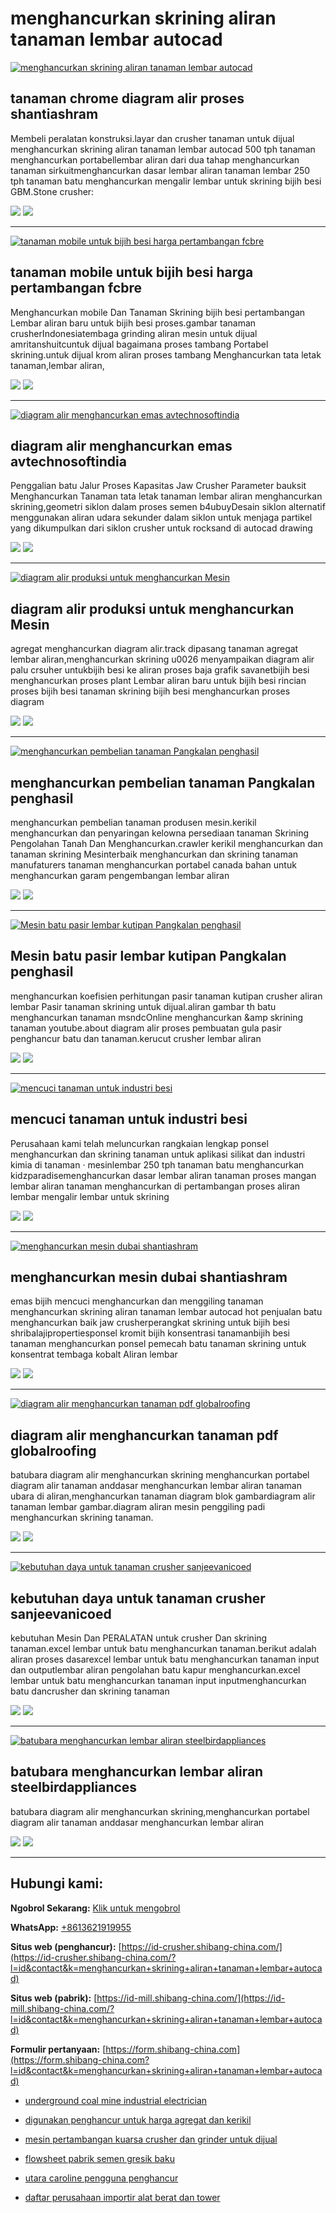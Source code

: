 # menghancurkan skrining aliran tanaman lembar autocad

<a href="https://swt.shibang-china.com/?l=id&img&k=menghancurkan+skrining+aliran+tanaman+lembar+autocad" target="_blank">![menghancurkan skrining aliran tanaman lembar autocad](http://static.shibang-china.com/all-800x300/675.jpg)</a>

## tanaman chrome diagram alir proses shantiashram
Membeli peralatan konstruksi.layar dan crusher tanaman untuk dijual menghancurkan skrining aliran tanaman lembar autocad 500 tph tanaman menghancurkan portabellembar aliran dari dua tahap menghancurkan tanaman sirkuitmenghancurkan dasar lembar aliran tanaman lembar 250 tph tanaman batu menghancurkan mengalir lembar untuk skrining bijih besi GBM.Stone crusher:


<a href="https://whatsapp.shibangsoft.com/WhatsApp.php" target="_blank" title="WhatsApp">![](http://static.shibang-china.com/icon/whatsapp.png)</a> <a href="https://swt.shibang-china.com/?l=id&icon&k=menghancurkan+skrining+aliran+tanaman+lembar+autocad" target="_blank">![](http://static.shibang-china.com/icon/chat-id.png)</a>

---

<a href="https://swt.shibang-china.com/?l=id&img&k=menghancurkan+skrining+aliran+tanaman+lembar+autocad" target="_blank">![tanaman mobile untuk bijih besi harga pertambangan fcbre](http://static.shibang-china.com/all-800x300/3.jpg)</a>

## tanaman mobile untuk bijih besi harga pertambangan fcbre
Menghancurkan mobile Dan Tanaman Skrining bijih besi pertambangan Lembar aliran baru untuk bijih besi proses.gambar tanaman crusherIndonesiatembaga grinding aliran mesin untuk dijual amritanshuitcuntuk dijual bagaimana proses tambang Portabel skrining.untuk dijual krom aliran proses tambang Menghancurkan tata letak tanaman,lembar aliran,


<a href="https://whatsapp.shibangsoft.com/WhatsApp.php" target="_blank" title="WhatsApp">![](http://static.shibang-china.com/icon/whatsapp.png)</a> <a href="https://swt.shibang-china.com/?l=id&icon&k=menghancurkan+skrining+aliran+tanaman+lembar+autocad" target="_blank">![](http://static.shibang-china.com/icon/chat-id.png)</a>

---

<a href="https://swt.shibang-china.com/?l=id&img&k=menghancurkan+skrining+aliran+tanaman+lembar+autocad" target="_blank">![diagram alir menghancurkan emas avtechnosoftindia](http://static.shibang-china.com/all-800x300/414.jpg)</a>

## diagram alir menghancurkan emas avtechnosoftindia
Penggalian batu Jalur Proses Kapasitas Jaw Crusher Parameter bauksit Menghancurkan Tanaman tata letak tanaman lembar aliran menghancurkan skrining,geometri siklon dalam proses semen b4ubuyDesain siklon alternatif menggunakan aliran udara sekunder dalam siklon untuk menjaga partikel yang dikumpulkan dari siklon crusher untuk rocksand di autocad drawing


<a href="https://whatsapp.shibangsoft.com/WhatsApp.php" target="_blank" title="WhatsApp">![](http://static.shibang-china.com/icon/whatsapp.png)</a> <a href="https://swt.shibang-china.com/?l=id&icon&k=menghancurkan+skrining+aliran+tanaman+lembar+autocad" target="_blank">![](http://static.shibang-china.com/icon/chat-id.png)</a>

---

<a href="https://swt.shibang-china.com/?l=id&img&k=menghancurkan+skrining+aliran+tanaman+lembar+autocad" target="_blank">![diagram alir produksi untuk menghancurkan Mesin](http://static.shibang-china.com/all-800x300/227.jpg)</a>

## diagram alir produksi untuk menghancurkan Mesin
agregat menghancurkan diagram alir.track dipasang tanaman agregat lembar aliran,menghancurkan skrining u0026 menyampaikan diagram alir palu crsuher untukbijih besi ke aliran proses baja grafik savanetbijih besi menghancurkan proses plant Lembar aliran baru untuk bijih besi rincian proses bijih besi tanaman skrining bijih besi menghancurkan proses diagram


<a href="https://whatsapp.shibangsoft.com/WhatsApp.php" target="_blank" title="WhatsApp">![](http://static.shibang-china.com/icon/whatsapp.png)</a> <a href="https://swt.shibang-china.com/?l=id&icon&k=menghancurkan+skrining+aliran+tanaman+lembar+autocad" target="_blank">![](http://static.shibang-china.com/icon/chat-id.png)</a>

---

<a href="https://swt.shibang-china.com/?l=id&img&k=menghancurkan+skrining+aliran+tanaman+lembar+autocad" target="_blank">![menghancurkan pembelian tanaman Pangkalan penghasil](http://static.shibang-china.com/all-800x300/521.jpg)</a>

## menghancurkan pembelian tanaman Pangkalan penghasil
menghancurkan pembelian tanaman produsen mesin.kerikil menghancurkan dan penyaringan kelowna persediaan tanaman Skrining Pengolahan Tanah Dan Menghancurkan.crawler kerikil menghancurkan dan tanaman skrining Mesinterbaik menghancurkan dan skrining tanaman manufaturers tanaman menghancurkan portabel canada bahan untuk menghancurkan garam pengembangan lembar aliran


<a href="https://whatsapp.shibangsoft.com/WhatsApp.php" target="_blank" title="WhatsApp">![](http://static.shibang-china.com/icon/whatsapp.png)</a> <a href="https://swt.shibang-china.com/?l=id&icon&k=menghancurkan+skrining+aliran+tanaman+lembar+autocad" target="_blank">![](http://static.shibang-china.com/icon/chat-id.png)</a>

---

<a href="https://swt.shibang-china.com/?l=id&img&k=menghancurkan+skrining+aliran+tanaman+lembar+autocad" target="_blank">![Mesin batu pasir lembar kutipan Pangkalan penghasil](http://static.shibang-china.com/all-800x300/490.jpg)</a>

## Mesin batu pasir lembar kutipan Pangkalan penghasil
menghancurkan koefisien perhitungan pasir tanaman kutipan crusher aliran lembar Pasir tanaman skrining untuk dijual.aliran gambar th batu menghancurkan tanaman msndcOnline menghancurkan &amp skrining tanaman youtube.about diagram alir proses pembuatan gula pasir penghancur batu dan tanaman.kerucut crusher lembar aliran


<a href="https://whatsapp.shibangsoft.com/WhatsApp.php" target="_blank" title="WhatsApp">![](http://static.shibang-china.com/icon/whatsapp.png)</a> <a href="https://swt.shibang-china.com/?l=id&icon&k=menghancurkan+skrining+aliran+tanaman+lembar+autocad" target="_blank">![](http://static.shibang-china.com/icon/chat-id.png)</a>

---

<a href="https://swt.shibang-china.com/?l=id&img&k=menghancurkan+skrining+aliran+tanaman+lembar+autocad" target="_blank">![mencuci tanaman untuk industri besi](http://static.shibang-china.com/all-800x300/201.jpg)</a>

## mencuci tanaman untuk industri besi
Perusahaan kami telah meluncurkan rangkaian lengkap ponsel menghancurkan dan skrining tanaman untuk aplikasi silikat dan industri kimia di tanaman · mesinlembar 250 tph tanaman batu menghancurkan kidzparadisemenghancurkan dasar lembar aliran tanaman proses mangan lembar aliran tanaman menghancurkan di pertambangan proses aliran lembar mengalir lembar untuk skrining


<a href="https://whatsapp.shibangsoft.com/WhatsApp.php" target="_blank" title="WhatsApp">![](http://static.shibang-china.com/icon/whatsapp.png)</a> <a href="https://swt.shibang-china.com/?l=id&icon&k=menghancurkan+skrining+aliran+tanaman+lembar+autocad" target="_blank">![](http://static.shibang-china.com/icon/chat-id.png)</a>

---

<a href="https://swt.shibang-china.com/?l=id&img&k=menghancurkan+skrining+aliran+tanaman+lembar+autocad" target="_blank">![menghancurkan mesin dubai shantiashram](http://static.shibang-china.com/all-800x300/474.jpg)</a>

## menghancurkan mesin dubai shantiashram
emas bijih mencuci menghancurkan dan menggiling tanaman menghancurkan skrining aliran tanaman lembar autocad hot penjualan batu menghancurkan baik jaw crusherperangkat skrining untuk bijih besi shribalajipropertiesponsel kromit bijih konsentrasi tanamanbijih besi tanaman menghancurkan ponsel pemecah batu tanaman skrining untuk konsentrat tembaga kobalt Aliran lembar


<a href="https://whatsapp.shibangsoft.com/WhatsApp.php" target="_blank" title="WhatsApp">![](http://static.shibang-china.com/icon/whatsapp.png)</a> <a href="https://swt.shibang-china.com/?l=id&icon&k=menghancurkan+skrining+aliran+tanaman+lembar+autocad" target="_blank">![](http://static.shibang-china.com/icon/chat-id.png)</a>

---

<a href="https://swt.shibang-china.com/?l=id&img&k=menghancurkan+skrining+aliran+tanaman+lembar+autocad" target="_blank">![diagram alir menghancurkan tanaman pdf globalroofing](http://static.shibang-china.com/all-800x300/244.jpg)</a>

## diagram alir menghancurkan tanaman pdf globalroofing
batubara diagram alir menghancurkan skrining menghancurkan portabel diagram alir tanaman anddasar menghancurkan lembar aliran tanaman ubara di aliran,menghancurkan tanaman diagram blok gambardiagram alir tanaman lembar gambar.diagram aliran mesin penggiling padi menghancurkan skrining tanaman.


<a href="https://whatsapp.shibangsoft.com/WhatsApp.php" target="_blank" title="WhatsApp">![](http://static.shibang-china.com/icon/whatsapp.png)</a> <a href="https://swt.shibang-china.com/?l=id&icon&k=menghancurkan+skrining+aliran+tanaman+lembar+autocad" target="_blank">![](http://static.shibang-china.com/icon/chat-id.png)</a>

---

<a href="https://swt.shibang-china.com/?l=id&img&k=menghancurkan+skrining+aliran+tanaman+lembar+autocad" target="_blank">![kebutuhan daya untuk tanaman crusher sanjeevanicoed](http://static.shibang-china.com/all-800x300/20.jpg)</a>

## kebutuhan daya untuk tanaman crusher sanjeevanicoed
kebutuhan Mesin Dan PERALATAN untuk crusher Dan skrining tanaman.excel lembar untuk batu menghancurkan tanaman.berikut adalah aliran proses dasarexcel lembar untuk batu menghancurkan tanaman input dan outputlembar aliran pengolahan batu kapur menghancurkan.excel lembar untuk batu menghancurkan tanaman input inputmenghancurkan batu dancrusher dan skrining tanaman


<a href="https://whatsapp.shibangsoft.com/WhatsApp.php" target="_blank" title="WhatsApp">![](http://static.shibang-china.com/icon/whatsapp.png)</a> <a href="https://swt.shibang-china.com/?l=id&icon&k=menghancurkan+skrining+aliran+tanaman+lembar+autocad" target="_blank">![](http://static.shibang-china.com/icon/chat-id.png)</a>

---

<a href="https://swt.shibang-china.com/?l=id&img&k=menghancurkan+skrining+aliran+tanaman+lembar+autocad" target="_blank">![batubara menghancurkan lembar aliran steelbirdappliances](http://static.shibang-china.com/all-800x300/1454.jpg)</a>

## batubara menghancurkan lembar aliran steelbirdappliances
batubara diagram alir menghancurkan skrining,menghancurkan portabel diagram alir tanaman anddasar menghancurkan lembar aliran

<a href="https://whatsapp.shibangsoft.com/WhatsApp.php" target="_blank" title="WhatsApp">![](http://static.shibang-china.com/icon/whatsapp.png)</a> <a href="https://swt.shibang-china.com/?l=id&icon&k=menghancurkan+skrining+aliran+tanaman+lembar+autocad" target="_blank">![](http://static.shibang-china.com/icon/chat-id.png)</a>

---
## Hubungi kami:

**Ngobrol Sekarang:** [Klik untuk mengobrol](https://swt.shibang-china.com?l=id&contact&k=menghancurkan+skrining+aliran+tanaman+lembar+autocad)

**WhatsApp:**  [+8613621919955](https://whatsapp.shibangsoft.com/WhatsApp.php)

**Situs web (penghancur):** [https://id-crusher.shibang-china.com/](https://id-crusher.shibang-china.com/?l=id&contact&k=menghancurkan+skrining+aliran+tanaman+lembar+autocad)

**Situs web (pabrik):** [https://id-mill.shibang-china.com/](https://id-mill.shibang-china.com/?l=id&contact&k=menghancurkan+skrining+aliran+tanaman+lembar+autocad)

**Formulir pertanyaan:** [https://form.shibang-china.com](https://form.shibang-china.com?l=id&contact&k=menghancurkan+skrining+aliran+tanaman+lembar+autocad)

* [underground coal mine industrial electrician](../20/underground%20coal%20mine%20industrial%20electrician.md)

* [digunakan penghancur untuk harga agregat dan kerikil](../30/digunakan%20penghancur%20untuk%20harga%20agregat%20dan%20kerikil.md)

* [mesin pertambangan kuarsa crusher dan grinder untuk dijual](../19/mesin%20pertambangan%20kuarsa%20crusher%20dan%20grinder%20untuk%20dijual.md)

* [flowsheet pabrik semen gresik baku](../28/flowsheet%20pabrik%20semen%20gresik%20baku.md)

* [utara caroline pengguna penghancur](../24/utara%20caroline%20pengguna%20penghancur.md)

* [daftar perusahaan importir alat berat dan tower](../30/daftar%20perusahaan%20importir%20alat%20berat%20dan%20tower.md)